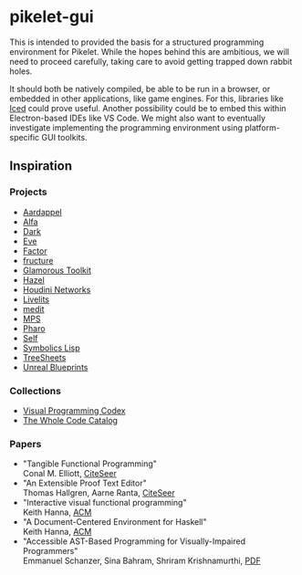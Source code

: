 # pikelet-gui

This is intended to provided the basis for a structured programming environment for Pikelet.
While the hopes behind this are ambitious, we will need to proceed carefully, taking care to avoid getting trapped down rabbit holes.

It should both be natively compiled, be able to be run in a browser, or embedded in other applications, like game engines.
For this, libraries like [Iced](https://github.com/hecrj/iced) could prove useful.
Another possibility could be to embed this within Electron-based IDEs like VS Code.
We might also want to eventually investigate implementing the programming environment using platform-specific GUI toolkits.

## Inspiration

### Projects

- [Aardappel](http://strlen.com/aardappel-language/)
- [Alfa](http://www.cse.chalmers.se/~hallgren/Alfa/)
- [Dark](https://darklang.com/)
- [Eve](http://witheve.com/)
- [Factor](https://factorcode.org/)
- [fructure](https://github.com/disconcision/fructure)
- [Glamorous Toolkit](https://gtoolkit.com/)
- [Hazel](https://hazel.org/)
- [Houdini Networks](https://www.sidefx.com/docs/houdini/network/index.html)
- [Livelits](https://github.com/hazelgrove/livelits-tyde/blob/master/livelits-tyde.pdf)
- [medit](https://github.com/molikto/medit)
- [MPS](https://www.jetbrains.com/mps/)
- [Pharo](https://pharo.org/)
- [Self](https://www.jetbrains.com/mps/)
- [Symbolics Lisp](https://twitter.com/RainerJoswig/status/1213528401774071813)
- [TreeSheets](http://strlen.com/treesheets/)
- [Unreal Blueprints](https://docs.unrealengine.com/en-US/Engine/Blueprints)

### Collections

- [Visual Programming Codex](https://github.com/ivanreese/visual-programming-codex)
- [The Whole Code Catalog](https://futureofcoding.org/catalog/)

### Papers

- "Tangible Functional Programming"<br>
  Conal M. Elliott,
  [CiteSeer](http://citeseerx.ist.psu.edu/viewdoc/summary?doi=10.1.1.422.6896)
- "An Extensible Proof Text Editor"<br>
  Thomas Hallgren, Aarne Ranta,
  [CiteSeer](http://citeseerx.ist.psu.edu/viewdoc/summary?doi=10.1.1.138.2186)
- "Interactive visual functional programming"<br>
  Keith Hanna,
  [ACM](https://dl.acm.org/doi/10.1145/583852.581493)
- "A Document-Centered Environment for Haskell"<br>
  Keith Hanna,
  [ACM](https://dl.acm.org/doi/10.1007/11964681_12)
- "Accessible AST-Based Programming for Visually-Impaired Programmers"<br>
  Emmanuel Schanzer, Sina Bahram, Shriram Krishnamurthi,
  [PDF](https://cs.brown.edu/~sk/Publications/Papers/Published/sbk-accessible-ast-blocks/paper.pdf)
